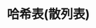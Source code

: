 ---
title: 哈希表(散列表)
creation date: 2022-07-01 11:49 
status: todo
tags:
- source/dataStructrue/HashTable
---